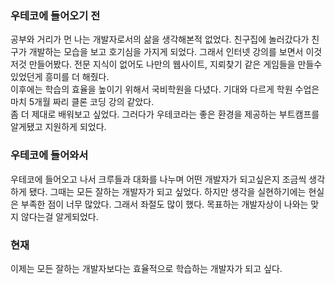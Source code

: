 ### 우테코에 들어오기 전
공부와 거리가 먼 나는 개발자로서의 삶을 생각해본적 없었다. 친구집에 놀러갔다가 친구가 개발하는 모습을 보고 호기심을 가지게 되었다. 그래서 인터넷 강의를 보면서 이것저것 만들어봤다. 전문 지식이 없어도 나만의 웹사이트, 지뢰찾기
같은 게임들을 만들수 있었던게 흥미를 더 해줬다.  
이후에는 학습의 효율을 높이기 위해서 국비학원을 다녔다. 기대와 다르게 학원 수업은 마치 5개월 짜리 클론 코딩 강의 같았다.  
좀 더 제대로 배워보고 싶었다. 그러다가 우테코라는 좋은 환경을 제공하는 부트캠프를 알게됐고 지원하게 되었다.


### 우테코에 들어와서
우테코에 들어오고 나서 크루들과 대화를 나누며 어떤 개발자가 되고싶은지 조금씩 생각하게 됐다. 그때는 모든 잘하는 개발자가 되고 싶었다. 하지만 생각을 실현하기에는 현실은 부족한 점이 너무 많았다. 
그래서 좌절도 많이 했다. 목표하는 개발자상이 나와는 맞지 않다는걸 알게되었다.

### 현재
이제는 모든 잘하는 개발자보다는 효율적으로 학습하는 개발자가 되고 싶다.
